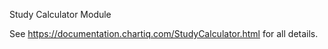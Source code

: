 Study Calculator Module

See https://documentation.chartiq.com/StudyCalculator.html for all details.